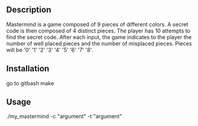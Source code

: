 ## Description

Mastermind is a game composed of 9 pieces of different colors. A secret code is then composed of 4 distinct pieces.
The player has 10 attempts to find the secret code. After each input, the game indicates to the player the number of well placed pieces and the number of misplaced pieces.
Pieces will be '0' '1' '2' '3' '4' '5' '6' '7' '8'.

## Installation

go to gitbash 
      make

## Usage

./my_mastermind -c "argument" -t "argument"
